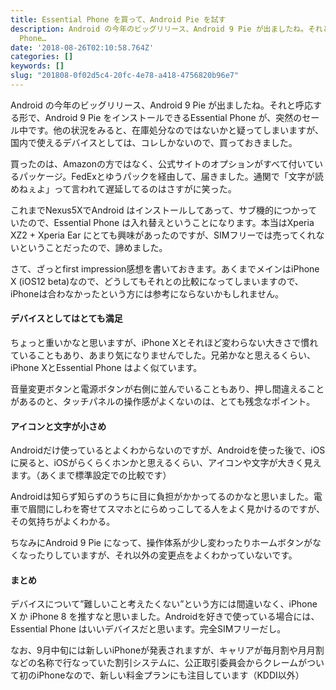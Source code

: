 ```yaml
---
title: Essential Phone を買って、Android Pie を試す
description: Android の今年のビッグリリース、Android 9 Pie が出ましたね。それと呼応する形で、Android 9 Pie をインストールできるEssential
  Phone…
date: '2018-08-26T02:10:58.764Z'
categories: []
keywords: []
slug: "201808-0f02d5c4-20fc-4e78-a418-4756820b96e7"
---
```

Android の今年のビッグリリース、Android 9 Pie が出ましたね。それと呼応する形で、Android 9 Pie をインストールできるEssential Phone が、突然のセール中です。他の状況をみると、在庫処分なのではないかと疑ってしまいますが、国内で使えるデバイスとしては、コレしかないので、買っておきました。

買ったのは、Amazonの方ではなく、公式サイトのオプションがすべて付いているパッケージ。FedExとゆうパックを経由して、届きました。通関で「文字が読めねぇよ」って言われて遅延してるのはさすがに笑った。

これまでNexus5XでAndroid はインストールしてあって、サブ機的につかっていたので、Essential Phone は入れ替えということになります。本当はXperia XZ2 + Xperia Ear にとても興味があったのですが、SIMフリーでは売ってくれないということだったので、諦めました。

さて、ざっとfirst impression感想を書いておきます。あくまでメインはiPhone X (iOS12 beta)なので、どうしてもそれとの比較になってしまいますので、iPhoneは合わなかったという方には参考にならないかもしれません。

#### デバイスとしてはとても満足

ちょっと重いかなと思いますが、iPhone Xとそれほど変わらない大きさで慣れていることもあり、あまり気になりませんでした。兄弟かなと思えるくらい、iPhone XとEssential Phone はよく似ています。

音量変更ボタンと電源ボタンが右側に並んでいることもあり、押し間違えることがあるのと、タッチパネルの操作感がよくないのは、とても残念なポイント。

#### アイコンと文字が小さめ

Androidだけ使っているとよくわからないのですが、Androidを使った後で、iOSに戻ると、iOSがらくらくホンかと思えるくらい、アイコンや文字が大きく見えます。（あくまで標準設定での比較です）

Androidは知らず知らずのうちに目に負担がかかってるのかなと思いました。電車で眉間にしわを寄せてスマホとにらめっこしてる人をよく見かけるのですが、その気持ちがよくわかる。

ちなみにAndroid 9 Pie になって、操作体系が少し変わったりホームボタンがなくなったりしていますが、それ以外の変更点をよくわかっていないです。

#### まとめ

デバイスについて”難しいこと考えたくない”という方には間違いなく、iPhone X か iPhone 8 を推すなと思いました。Androidを好きで使っている場合には、Essential Phone はいいデバイスだと思います。完全SIMフリーだし。

なお、9月中旬には新しいiPhoneが発表されますが、キャリアが毎月割や月月割などの名称で行なっていた割引システムに、公正取引委員会からクレームがついて初のiPhoneなので、新しい料金プランにも注目しています（KDDI以外）